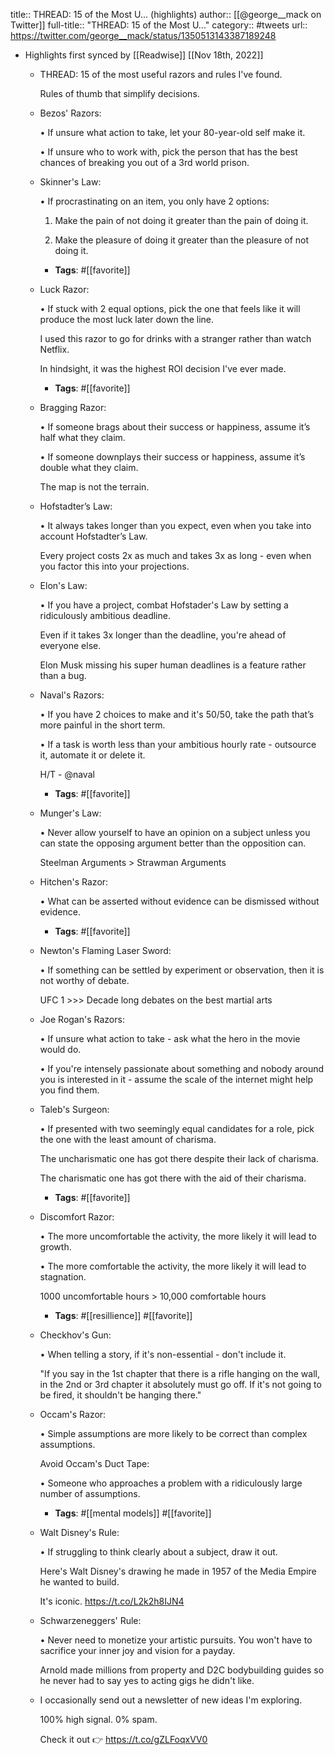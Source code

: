 title:: THREAD: 15 of the Most U... (highlights)
author:: [[@george__mack on Twitter]]
full-title:: "THREAD: 15 of the Most U..."
category:: #tweets
url:: https://twitter.com/george__mack/status/1350513143387189248

- Highlights first synced by [[Readwise]] [[Nov 18th, 2022]]
	- THREAD: 15 of the most useful razors and rules I've found.
	  
	  Rules of thumb that simplify decisions.
	- Bezos' Razors: 
	  
	  • If unsure what action to take, let your 80-year-old self make it. 
	  
	  • If unsure who to work with, pick the person that has the best chances of breaking you out of a 3rd world prison.
	- Skinner's Law:
	  
	  • If procrastinating on an item, you only have 2 options: 
	  
	  1. Make the pain of not doing it greater than the pain of doing it.
	  
	  2. Make the pleasure of doing it greater than the pleasure of not doing it.
		- **Tags**: #[[favorite]]
	- Luck Razor: 
	  
	  • If stuck with 2 equal options, pick the one that feels like it will produce the most luck later down the line. 
	  
	  I used this razor to go for drinks with a stranger rather than watch Netflix. 
	  
	  In hindsight, it was the highest ROI decision I've ever made.
		- **Tags**: #[[favorite]]
	- Bragging Razor: 
	  
	  • If someone brags about their success or happiness, assume it’s half what they claim. 
	  
	  • If someone downplays their success or happiness, assume it’s double what they claim. 
	  
	  The map is not the terrain.
	- Hofstadter’s Law: 
	  
	  • It always takes longer than you expect, even when you take into account Hofstadter’s Law.
	  
	  Every project costs 2x as much and takes 3x as long - even when you factor this into your projections.
	- Elon's Law: 
	  
	  • If you have a project, combat Hofstader's Law by setting a ridiculously ambitious deadline. 
	  
	  Even if it takes 3x longer than the deadline, you're ahead of everyone else. 
	  
	  Elon Musk missing his super human deadlines is a feature rather than a bug.
	- Naval's Razors: 
	  
	  • If you have 2 choices to make and it's 50/50, take the path that’s more painful in the short term.
	  
	  • If a task is worth less than your ambitious hourly rate - outsource it, automate it or delete it. 
	  
	  H/T - @naval
		- **Tags**: #[[favorite]]
	- Munger's Law: 
	  
	  • Never allow yourself to have an opinion on a subject unless you can state the opposing argument better than the opposition can. 
	  
	  Steelman Arguments > Strawman Arguments
	- Hitchen's Razor: 
	  
	  • What can be asserted without evidence can be dismissed without evidence.
		- **Tags**: #[[favorite]]
	- Newton's Flaming Laser Sword: 
	  
	  • If something can be settled by experiment or observation, then it is not worthy of debate. 
	  
	  UFC 1 >>> Decade long debates on the best martial arts
	- Joe Rogan's Razors: 
	  
	  • If unsure what action to take - ask what the hero in the movie would do. 
	  
	  • If you're intensely passionate about something and nobody around you is interested in it - assume the scale of the internet might help you find them.
	- Taleb's Surgeon: 
	  
	  • If presented with two seemingly equal candidates for a role, pick the one with the least amount of charisma. 
	  
	  The uncharismatic one has got there despite their lack of charisma. 
	  
	  The charismatic one has got there with the aid of their charisma.
		- **Tags**: #[[favorite]]
	- Discomfort Razor: 
	  
	  • The more uncomfortable the activity, the more likely it will lead to growth. 
	  
	  • The more comfortable the activity, the more likely it will lead to stagnation. 
	  
	  1000 uncomfortable hours > 10,000 comfortable hours
		- **Tags**: #[[resillience]] #[[favorite]]
	- Checkhov's Gun: 
	  
	  • When telling a story, if it's non-essential - don't include it. 
	  
	  "If you say in the 1st chapter that there is a rifle hanging on the wall, in the 2nd or 3rd chapter it absolutely must go off. If it's not going to be fired, it shouldn't be hanging there."
	- Occam's Razor: 
	  
	  • Simple assumptions are more likely to be correct than complex assumptions. 
	  
	  Avoid Occam's Duct Tape: 
	  
	  • Someone who approaches a problem with a ridiculously large number of assumptions.
		- **Tags**: #[[mental models]] #[[favorite]]
	- Walt Disney's Rule: 
	  
	  • If struggling to think clearly about a subject, draw it out. 
	  
	  Here's Walt Disney's drawing he made in 1957 of the Media Empire he wanted to build. 
	  
	  It's iconic. https://t.co/L2k2h8IJN4
	- Schwarzeneggers' Rule:
	  
	  • Never need to monetize your artistic pursuits. You won't have to sacrifice your inner joy and vision for a payday. 
	  
	  Arnold made millions from property and D2C bodybuilding guides so he never had to say yes to acting gigs he didn't like.
	- I occasionally send out a newsletter of new ideas I'm exploring. 
	  
	  100% high signal. 0% spam. 
	  
	  Check it out 👉 https://t.co/gZLFoqxVV0
